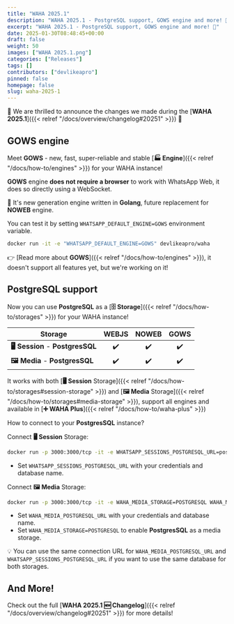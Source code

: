 ```yaml
---
title: "WAHA 2025.1"
description: "WAHA 2025.1 - PostgreSQL support, GOWS engine and more! 🎉"
excerpt: "WAHA 2025.1 - PostgreSQL support, GOWS engine and more! 🎉"
date: 2025-01-30T08:48:45+00:00
draft: false
weight: 50
images: ["WAHA 2025.1.png"]
categories: ["Releases"]
tags: []
contributors: ["devlikeapro"]
pinned: false
homepage: false
slug: waha-2025-1
---
```



🎉 We are thrilled to announce the changes we made during the [**WAHA 2025.1**]({{< relref "/docs/overview/changelog#20251" >}}) 🎉

## GOWS engine
Meet **GOWS** - new, fast, super-reliable and stable [**🏭 Engine**]({{< relref "/docs/how-to/engines" >}}) for your WAHA instance!

**GOWS** engine **does not require a browser** to work with WhatsApp Web, it does so directly using a WebSocket.

🚀 It's new generation engine written in **Golang**, future replacement for **NOWEB** engine.

You can test it by setting `WHATSAPP_DEFAULT_ENGINE=GOWS` environment variable.
```bash
docker run -it -e "WHATSAPP_DEFAULT_ENGINE=GOWS" devlikeapro/waha
```

👉 [Read more about **GOWS**]({{< relref "/docs/how-to/engines" >}}), it doesn't support all features yet, but we're working on it!


## PostgreSQL support

Now you can use **PostgreSQL** as a [**🗄️ Storage**]({{< relref "/docs/how-to/storages" >}}) for your WAHA instance!

| Storage                           | WEBJS | NOWEB | GOWS |
|-----------------------------------|:-----:|:-----:|:----:|
| **🖥️ Session** - **PostgresSQL** |  ✔️   |  ✔️   |  ✔️  |
| **🖼️ Media** - **PostgresSQL**   |  ✔️   |  ✔️   |  ✔️  |

It works with both 
[**🖥️ Session** Storage]({{< relref "/docs/how-to/storages#session-storage" >}}) 
and
[**🖼️ Media** Storage]({{< relref "/docs/how-to/storages#media-storage" >}}),
support all engines and available in [**➕ WAHA Plus**]({{< relref "/docs/how-to/waha-plus" >}}) 

How to connect to your **PostgresSQL** instance?

Connect **🖥️ Session** Storage:
```bash
docker run -p 3000:3000/tcp -it -e WHATSAPP_SESSIONS_POSTGRESQL_URL=postgres://postgres:postgres@localhost:5432/postgres?sslmode=disable devlikeapro/waha-plus
```
- Set `WHATSAPP_SESSIONS_POSTGRESQL_URL` with your credentials and database name.

Connect **🖼️ Media** Storage:
```bash
docker run -p 3000:3000/tcp -it -e WAHA_MEDIA_STORAGE=POSTGRESQL WAHA_MEDIA_POSTGRESQL_URL=postgres://postgres:postgres@localhost:5432/postgres?sslmode=disable devlikeapro/waha-plus
```
- Set `WAHA_MEDIA_POSTGRESQL_URL` with your credentials and database name.
- Set `WAHA_MEDIA_STORAGE=POSTGRESQL` to enable **PostgresSQL** as a media storage.

💡 You can use the same connection URL for `WAHA_MEDIA_POSTGRESQL_URL` and `WHATSAPP_SESSIONS_POSTGRESQL_URL` if you want to use the same database for both storages.

## And More!
Check out the full [**WAHA 2025.1 🆕 Changelog**]({{< relref "/docs/overview/changelog#20251" >}}) for more details!


